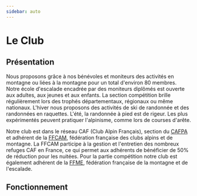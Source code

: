 ```yaml
---
sidebar: auto
---
```


# Le Club

## Présentation

Nous proposons grâce à nos bénévoles et moniteurs des activités en montagne ou liées à la montagne pour un total d'environ 80 membres. Notre école d'escalade encadrée par des moniteurs diplômés est ouverte aux adultes, aux jeunes et aux enfants. La section compétition brille régulièrement lors des trophés départementaux, régionaux ou même nationaux. L'hiver nous proposons des activités de ski de randonnée et des randonnées en raquettes. L'été, la randonnée à pied est de rigeur. Les plus expérimentés peuvent pratiquer l'alpinisme, comme lors de courses d'arête.

Notre club est dans le réseau CAF (Club Alpin Français), section du [CAFPA](http://pyreneiste.aude.ffcam.fr/home.html) et adhérent de la [FFCAM](http://ffcam.fr), fédération française des clubs alpins et de montagne. La FFCAM participe à la gestion et l'entretien des nombreux refuges CAF en France, ce qui permet aux adhérents de bénéficier de 50% de réduction pour les nuitées. Pour la partie compétition notre club est également adhérent de la [FFME](https://www.ffme.fr/), fédération française de la montagne et de l'escalade.

## Fonctionnement



